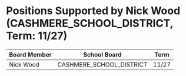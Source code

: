 # Positions Supported by Nick Wood (CASHMERE_SCHOOL_DISTRICT, Term: 11/27)

| Board Member | School Board | Term |
|--------------|--------------|------|
| Nick Wood | CASHMERE_SCHOOL_DISTRICT | 11/27 |

